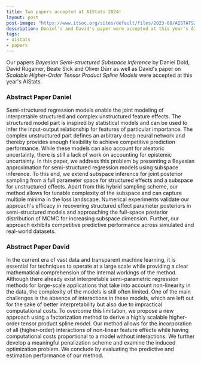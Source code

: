 ```yaml
---
title: Two papers accepted at AIStats 2024!
layout: post
post-image: "https://www.itsoc.org/sites/default/files/2023-08/AISTATS2024.png"
description: Daniel's and David's paper were accepted at this year's AIStats!
tags:
- aistats
- papers
---
```


Our papers *Bayesian Semi-structured Subspace Inference* by Daniel Dold, David Rügamer, Beate Sick and Oliver Dürr as well as David's paper on *Scalable Higher-Order Tensor Product Spline Models* were accepted at this year's AIStats.

### Abstract Paper Daniel

Semi-structured regression models enable the joint modeling of interpretable structured and complex unstructured feature effects. The structured model part is inspired by statistical models and can be used to infer the input-output relationship for features of particular importance. The complex unstructured part defines an arbitrary deep neural network and thereby provides enough flexibility to achieve competitive prediction performance. While these models can also account for aleatoric uncertainty, there is still a lack of work on accounting for epistemic uncertainty. In this paper, we address this problem by presenting a Bayesian approximation for semi-structured regression models using subspace inference. To this end, we extend subspace inference for joint posterior sampling from a full parameter space for structured effects and a subspace for unstructured effects. Apart from this hybrid sampling scheme, our method allows for tunable complexity of the subspace and can capture multiple minima in the loss landscape. Numerical experiments validate our approach's efficacy in recovering structured effect parameter posteriors in semi-structured models and approaching the full-space posterior distribution of MCMC for increasing subspace dimension. Further, our approach exhibits competitive predictive performance across simulated and real-world datasets.

### Abstract Paper David

In the current era of vast data and transparent machine learning, it is essential for techniques to operate at a large scale while providing a clear mathematical comprehension of the internal workings of the method. Although there already exist interpretable semi-parametric regression methods for large-scale applications that take into account non-linearity in the data, the complexity of the models is still often limited. One of the main challenges is the absence of interactions in these models, which are left out for the sake of better interpretability but also due to impractical computational costs. To overcome this limitation, we propose a new approach using a factorization method to derive a highly scalable higher-order tensor product spline model. Our method allows for the incorporation of all (higher-order) interactions of non-linear feature effects while having computational costs proportional to a model without interactions. We further develop a meaningful penalization scheme and examine the induced optimization problem. We conclude by evaluating the predictive and estimation performance of our method.
